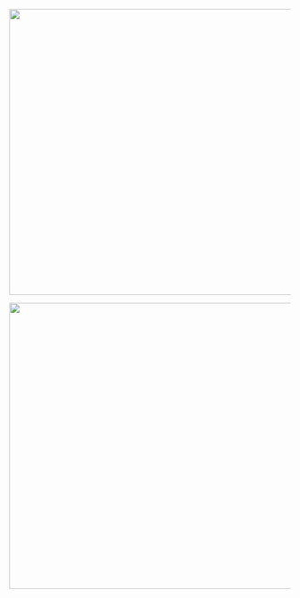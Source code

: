 <p align="center">  
  <img width="512px" src="http://github-readme-streak-stats.herokuapp.com?user=mdkaif2782&theme=transparent&&hide_border=true&date_format=M%20j%5B%2C%20Y%5D" />
</p>

<p align="center">  
  <img width="512px" src="https://github-readme-stats.vercel.app/api/wakatime/?username=@mdkaif2782&layout=default&hide_progress=true&langs_count=15&theme=transparent&hide_border=true&hide=other&custom_title=Languages"/>
</p>
